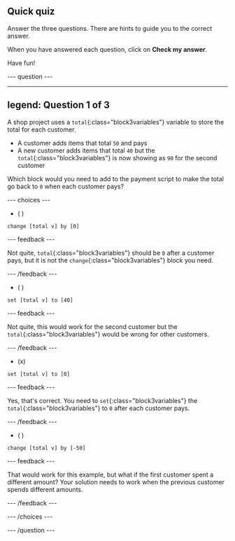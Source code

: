 ## Quick quiz

Answer the three questions. There are hints to guide you to the correct answer.

When you have answered each question, click on **Check my answer**. 

Have fun!

--- question ---

---
legend: Question 1 of 3
---

A shop project uses a `total`{:class="block3variables"} variable to store the total for each customer.

+ A customer adds items that total `50` and pays
+ A new customer adds items that total `40` but the `total`{:class="block3variables"} is now showing as `90` for the second customer

Which block would you need to add to the payment script to make the total go back to `0` when each customer pays?

--- choices ---

- ( ) 
```blocks3
change [total v] by [0]
```

 --- feedback ---

Not quite, `total`{:class="block3variables"} should be `0` after a customer pays, but it is not the `change`{:class="block3variables"} block you need.

 --- /feedback ---

- ( ) 
```blocks3
set [total v] to [40]
```

 --- feedback --- 

 Not quite, this would work for the second customer but the `total`{:class="block3variables"} would be wrong for other customers.

 --- /feedback ---

- (x)

```blocks3
set [total v] to [0]
```

 --- feedback ---

Yes, that's correct. You need to `set`{:class="block3variables"} the `total`{:class="block3variables"} to `0` after each customer pays.

 --- /feedback ---

- ( ) 

```blocks3
change [total v] by [-50]
```

 --- feedback ---

That would work for this example, but what if the first customer spent a different amount? Your solution needs to work when the previous customer spends different amounts. 

 --- /feedback ---

--- /choices ---

--- /question ---
